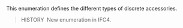 ﻿This enumeration defines the different types of discrete accessories.

> HISTORY&nbsp; New enumeration in IFC4.
